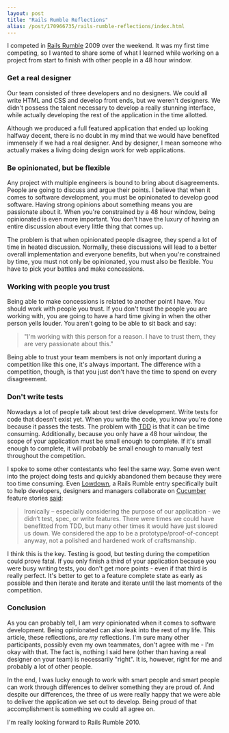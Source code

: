 ```yaml
---
layout: post
title: "Rails Rumble Reflections"
alias: /post/170966735/rails-rumble-reflections/index.html
---
```


I competed in [Rails Rumble](http://r09.railsrumble.com/) 2009 over the weekend. It was my first time competing, so I wanted to share some of what I learned while working on a project from start to finish with other people in a 48 hour window.

### Get a real designer

Our team consisted of three developers and no designers. We could all write HTML and CSS and develop front ends, but we weren't designers. We didn't possess the talent necessary to develop a really stunning interface, while actually developing the rest of the application in the time allotted.

Although we produced a full featured application that ended up looking halfway decent, there is no doubt in my mind that we would have benefited immensely if we had a real designer. And by designer, I mean someone who actually makes a living doing design work for web applications.

### Be opinionated, but be flexible

Any project with multiple engineers is bound to bring about disagreements. People are going to discuss and argue their points. I believe that when it comes to software development, you must be opinionated to develop good software. Having strong opinions about something means you are passionate about it. When you're constrained by a 48 hour window, being opinionated is even more important. You don't have the luxury of having an entire discussion about every little thing that comes up.

The problem is that when opinionated people disagree, they spend a lot of time in heated discussion. Normally, these discussions will lead to a better overall implementation and everyone benefits, but when you're constrained by time, you must not only be opinionated, you must also be flexible. You have to pick your battles and make concessions.

### Working with people you trust

Being able to make concessions is related to another point I have. You should work with people you trust. If you don't trust the people you are working with, you are going to have a hard time giving in when the other person yells louder. You aren't going to be able to sit back and say: 

> "I'm working with this person for a reason. I have to trust them, they are very passionate about this."

Being able to trust your team members is not only important during a competition like this one, it's always important. The difference with a competition, though, is that you just don't have the time to spend on every disagreement.

### Don't write tests

Nowadays a lot of people talk about test drive development. Write tests for code that doesn't exist yet. When you write the code, you know you're done because it passes the tests. The problem with [TDD](http://en.wikipedia.org/wiki/Test-driven_development) is that it can be time consuming. Additionally, because you only have a 48 hour window, the scope of your application must be small enough to complete. If it's small enough to complete, it will probably be small enough to manually test throughout the competition.

I spoke to some other contestants who feel the same way. Some even went into the project doing tests and quickly abandoned them because they were too time consuming. Even [Lowdown](http://lowdownapp.com), a Rails Rumble entry specifically built to help developers, designers and managers collaborate on [Cucumber](http://cukes.info/) feature stories [said](http://seancribbs.com/tech/2009/08/24/lowdown-our-rails-rumble-09-application/):

> Ironically – especially considering the purpose of our application - we didn’t test, spec, or write features. There were times we could have benefitted from TDD, but many other times it would have just slowed us down. We considered the app to be a prototype/proof-of-concept anyway, not a polished and hardened work of craftsmanship.

I think this is the key. Testing is good, but testing during the competition could prove fatal. If you only finish a third of your application because you were busy writing tests, you don't get more points - even if that third is really perfect. It's better to get to a feature complete state as early as possible and then iterate and iterate and iterate until the last moments of the competition.

### Conclusion

As you can probably tell, I am *very* opinionated when it comes to software development. Being opinionated can also leak into the rest of my life. This article, these reflections, are *my* reflections. I'm sure many other participants, possibly even my own teammates, don't agree with me - I'm okay with that. The fact is, nothing I said here (other than having a real designer on your team) is necessarily "right". It is, however, right for me and probably a lot of other people.

In the end, I was lucky enough to work with smart people and smart people can work through differences to deliver something they are proud of. And despite our differences, the three of us were really happy that we were able to deliver the application we set out to develop. Being proud of that accomplishment is something we could all agree on.

I'm really looking forward to Rails Rumble 2010.